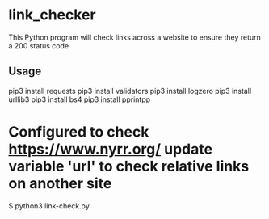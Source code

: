 # link_checker
This Python program will check links across a website to ensure they return a 200 status code

## Usage
pip3 install requests
pip3 install validators
pip3 install logzero
pip3 install urllib3
pip3 install bs4
pip3 install pprintpp

# Configured to check https://www.nyrr.org/ update variable 'url' to check relative links on another site
$ python3 link-check.py